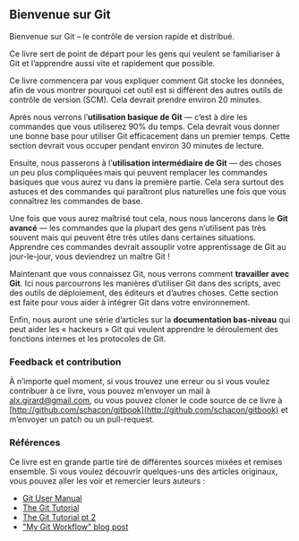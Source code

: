 ## Bienvenue sur Git ##

Bienvenue sur Git – le contrôle de version rapide et distribué.

Ce livre sert de point de départ pour les gens qui veulent se
familiariser à Git et l’apprendre aussi vite et rapidement que
possible.

Ce livre commencera par vous expliquer comment Git stocke les données,
afin de vous montrer pourquoi cet outil est si différent des autres
outils de contrôle de version (SCM). Cela devrait prendre environ 20
minutes.

Après nous verrons l’**utilisation basique de Git** — c’est à dire les
commandes que vous utiliserez 90% du temps. Cela devrait vous donner
une bonne base pour utiliser Git efficacement dans un premier
temps. Cette section devrait vous occuper pendant environ 30 minutes
de lecture.

Ensuite, nous passerons à l’**utilisation intermédiaire de Git** — des
choses un peu plus compliquées mais qui peuvent remplacer les
commandes basiques que vous aurez vu dans la première partie. Cela
sera surtout des astuces et des commandes qui paraîtront plus
naturelles une fois que vous connaîtrez les commandes de base.

Une fois que vous aurez maîtrisé tout cela, nous nous lancerons dans
le **Git avancé** — les commandes que la plupart des gens n’utilisent
pas très souvent mais qui peuvent être très utiles dans certaines
situations. Apprendre ces commandes devrait assouplir votre
apprentissage de Git au jour-le-jour, vous deviendrez un maître Git !

Maintenant que vous connaissez Git, nous verrons comment **travailler
avec Git**. Ici nous parcourrons les manières d’utiliser Git dans des
scripts, avec des outils de déploiement, des éditeurs et d’autres
choses. Cette section est faite pour vous aider à intégrer Git dans
votre environnement.

Enfin, nous auront une série d’articles sur la **documentation
bas-niveau** qui peut aider les « hackeurs » Git qui veulent apprendre le
déroulement des fonctions internes et les protocoles de Git.

### Feedback et contribution ###

À n’importe quel moment, si vous trouvez une erreur ou si vous voulez
contribuer à ce livre, vous pouvez m’envoyer un mail à
[alx.girard@gmail.com](mailto://alx.girard@gmail.com), ou vous pouvez
cloner le code source de ce livre à
[http://github.com/schacon/gitbook](http://github.com/schacon/gitbook)
et m’envoyer un patch ou un pull-request.

### Références ###

Ce livre est en grande partie tiré de différentes sources mixées et
remises ensemble. Si vous voulez découvrir quelques-uns des articles
originaux, vous pouvez aller les voir et remercier leurs auteurs :

* [Git User Manual](http://www.kernel.org/pub/software/scm/git/docs/user-manual.html)
* [The Git Tutorial](http://www.kernel.org/pub/software/scm/git/docs/gittutorial.html)
* [The Git Tutorial pt 2](http://www.kernel.org/pub/software/scm/git/docs/gittutorial-2.html)
* ["My Git Workflow" blog post](http://osteele.com/archives/2008/05/my-git-workflow)

